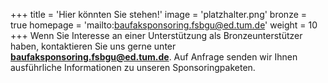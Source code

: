 +++
title = 'Hier könnten Sie stehen!'
image = 'platzhalter.png'
bronze = true
homepage = 'mailto:baufaksponsoring.fsbgu@ed.tum.de'
weight = 10
+++
Wenn Sie Interesse an einer Unterstützung als Bronzeunterstützer haben, kontaktieren Sie uns gerne unter **[baufaksponsoring.fsbgu@ed.tum.de](mailto:baufaksponsoring.fsbgu@ed.tum.de)**. Auf Anfrage senden wir Ihnen ausführliche Informationen zu unseren Sponsoringpaketen.